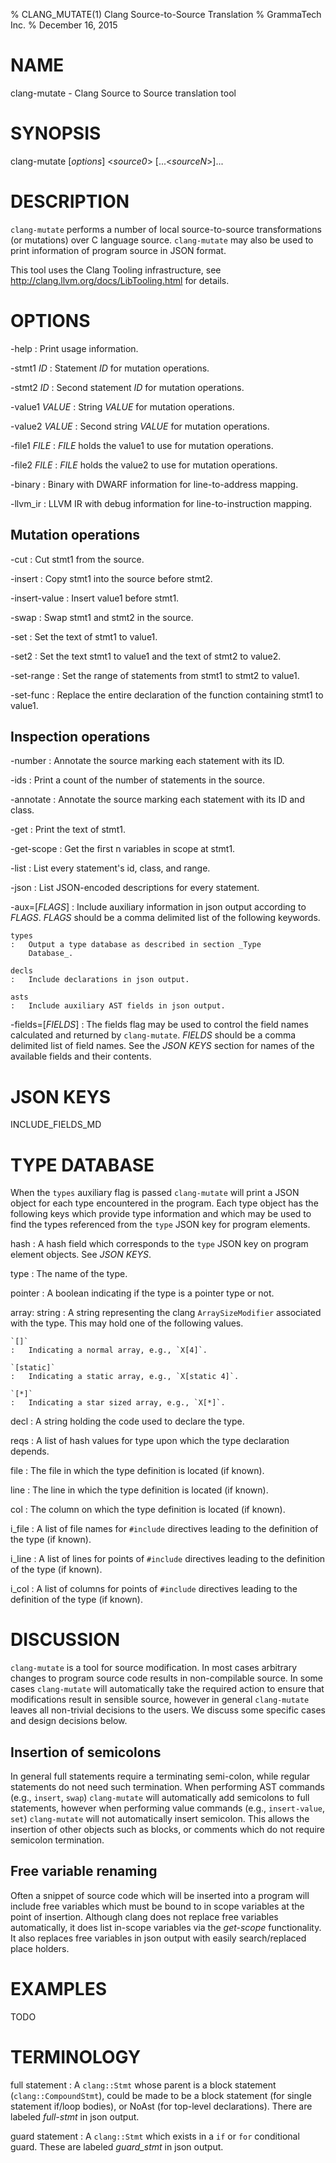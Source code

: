 % CLANG_MUTATE(1) Clang Source-to-Source Translation
% GrammaTech Inc.
% December 16, 2015

# NAME

clang-mutate - Clang Source to Source translation tool

# SYNOPSIS

clang-mutate [*options*] <*source0*> [...<*sourceN*>]...

# DESCRIPTION

`clang-mutate` performs a number of local source-to-source
transformations (or mutations) over C language source.  `clang-mutate`
may also be used to print information of program source in JSON
format.

This tool uses the Clang Tooling infrastructure, see
http://clang.llvm.org/docs/LibTooling.html for details.

# OPTIONS

-help
:   Print usage information.

-stmt1 *ID*
:   Statement *ID* for mutation operations.

-stmt2 *ID*
:   Second statement *ID* for mutation operations.

-value1 *VALUE*
:   String *VALUE* for mutation operations.

-value2 *VALUE*
:   Second string *VALUE* for mutation operations.

-file1 *FILE*
:   *FILE* holds the value1 to use for mutation operations.

-file2 *FILE*
:   *FILE* holds the value2 to use for mutation operations.

-binary
:   Binary with DWARF information for line-to-address mapping.

-llvm_ir
:   LLVM IR with debug information for line-to-instruction mapping.

## Mutation operations

-cut
:   Cut stmt1 from the source.

-insert
:   Copy stmt1 into the source before stmt2.

-insert-value
:   Insert value1 before stmt1.

-swap
:   Swap stmt1 and stmt2 in the source.

-set
:   Set the text of stmt1 to value1.

-set2
:   Set the text stmt1 to value1 and the text of stmt2 to value2.

-set-range
:   Set the range of statements from stmt1 to stmt2 to value1.

-set-func
:   Replace the entire declaration of the function containing stmt1
    to value1.
    
## Inspection operations

-number
:   Annotate the source marking each statement with its ID.

-ids
:   Print a count of the number of statements in the source.

-annotate
:   Annotate the source marking each statement with its ID and class.

-get
:   Print the text of stmt1.

-get-scope
:   Get the first n variables in scope at stmt1.

-list
:   List every statement's id, class, and range.

-json
:   List JSON-encoded descriptions for every statement.

-aux=[*FLAGS*]
:   Include auxiliary information in json output according to
    *FLAGS*.  *FLAGS* should be a comma delimited list of the
    following keywords.

    types
    :   Output a type database as described in section _Type
        Database_.

    decls
    :   Include declarations in json output.

    asts
    :   Include auxiliary AST fields in json output.

-fields=[*FIELDS*]
:   The fields flag may be used to control the field names calculated
    and returned by `clang-mutate`.  *FIELDS* should be a comma
    delimited list of field names.  See the _JSON KEYS_ section for
    names of the available fields and their contents.

# JSON KEYS

INCLUDE_FIELDS_MD

# TYPE DATABASE

When the `types` auxiliary flag is passed `clang-mutate` will print a
JSON object for each type encountered in the program.  Each type
object has the following keys which provide type information and which
may be used to find the types referenced from the `type` JSON key for
program elements.

hash
:   A hash field which corresponds to the `type` JSON key on program
    element objects.  See _JSON KEYS_.

type
:   The name of the type.

pointer
:   A boolean indicating if the type is a pointer type or not.

array: string
:   A string representing the clang `ArraySizeModifier` associated
    with the type.  This may hold one of the following values.

    `[]`
    :   Indicating a normal array, e.g., `X[4]`.

    `[static]`
    :   Indicating a static array, e.g., `X[static 4]`.

    `[*]`
    :   Indicating a star sized array, e.g., `X[*]`.

decl
:   A string holding the code used to declare the type.

reqs
:   A list of hash values for type upon which the type declaration
    depends.

file
:   The file in which the type definition is located (if known).

line
:   The line in which the type definition is located (if known).

col
:   The column on which the type definition is located (if known).

i_file
:   A list of file names for `#include` directives leading to the
    definition of the type (if known).

i_line
:   A list of lines for points of `#include` directives leading to
    the definition of the type (if known).

i_col
:   A list of columns for points of `#include` directives leading to
    the definition of the type (if known).

# DISCUSSION

`clang-mutate` is a tool for source modification.  In most cases
arbitrary changes to program source code results in non-compilable
source.  In some cases `clang-mutate` will automatically take the
required action to ensure that modifications result in sensible
source, however in general `clang-mutate` leaves all non-trivial
decisions to the users.  We discuss some specific cases and design
decisions below.

## Insertion of semicolons

In general full statements require a terminating semi-colon, while
regular statements do not need such termination.  When performing AST
commands (e.g., `insert`, `swap`) `clang-mutate` will automatically
add semicolons to full statements, however when performing value
commands (e.g., `insert-value`, `set`) `clang-mutate` will not
automatically insert semicolon.  This allows the insertion of other
objects such as blocks, or comments which do not require semicolon
termination.

## Free variable renaming

Often a snippet of source code which will be inserted into a program
will include free variables which must be bound to in scope variables
at the point of insertion.  Although clang does not replace free
variables automatically, it does list in-scope variables via the
*get-scope* functionality.  It also replaces free variables in json
output with easily search/replaced place holders.

# EXAMPLES

TODO

# TERMINOLOGY

full statement
:   A `clang::Stmt` whose parent is a block statement (`clang::CompoundStmt`),
    could be made to be a block statement (for single statement if/loop
    bodies), or NoAst (for top-level declarations).  There are labeled *full-stmt*
    in json output.

guard statement
:   A `clang::Stmt` which exists in a `if` or `for` conditional
    guard.  These are labeled *guard_stmt* in json output.
